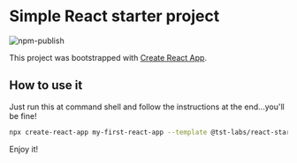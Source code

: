 # Simple React starter project
![npm-publish](https://github.com/tst-labs/react-starter/workflows/npm-publish/badge.svg)

This project was bootstrapped with [Create React App](https://github.com/facebook/create-react-app).

## How to use it

Just run this at command shell and follow the instructions at the end...you'll be fine!

```bash
npx create-react-app my-first-react-app --template @tst-labs/react-starter
```

Enjoy it!
